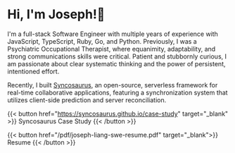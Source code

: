 # Hi, I'm Joseph!👋

I'm a full-stack Software Engineer with multiple years of experience with JavaScript, TypeScript, Ruby, Go, and Python. Previously, I was a Psychiatric Occupational Therapist, where equanimity, adaptability, and strong communications skills were critical. Patient and stubbornly curious, I am passionate about clear systematic thinking and the power of persistent, intentioned effort.

Recently, I built [Syncosaurus](https://syncosaurus.github.io), an open-source, serverless framework for real-time collaborative applications, featuring a synchronization system that utilizes client-side prediction and server reconciliation.

{{< button href="https://syncosaurus.github.io/case-study" target="_blank" >}}
Syncosaurus Case Study
{{< /button >}}

{{< button href="/pdf/joseph-liang-swe-resume.pdf" target="_blank">}}
Resume
{{< /button >}}
